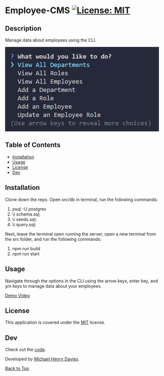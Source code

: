   # Employee-CMS   [![License: MIT](https://img.shields.io/badge/License-MIT-yellow.svg)](https://opensource.org/licenses/MIT)
  
  ## Description 

  Manage data about employees using the CLI.

  ![](assets/demo-screenshot.jpg)

  ## Table of Contents

  - [Installation](#installation)
  - [Usage](#usage)
  - [License](#license)
  - [Dev](#dev)

  ## Installation

  Clone down the repo. Open src/db in terminal, run the following commands:
  1. psql -U postgres
  2. \i schema.sql;
  3. \i seeds.sql;
  4. \i query.sql;
  
  Next, leave the terminal open running the server, open a new terminal from the src folder, and run the following commands:
  1. npm run build
  2. npm run start

  ## Usage

  Navigate through the options in the CLI using the arrow keys, enter key, and y/n keys to manage data about your employees.

[Demo Video](https://drive.google.com/file/d/15ZBIL4Ajj374PToVouxjzk-4oe7Qlh3_/view?usp=sharing) 

  ## License
  This application is covered under the [MIT](https://opensource.org/licenses/MIT) license.
  

  ## Dev

  Check out the [code](https://github.com/michaelhdavies/employee-cms).

  Developed by [Michael Henry Davies](https://github.com/michaelhdavies/).

  [Back to Top](#description)
  
  